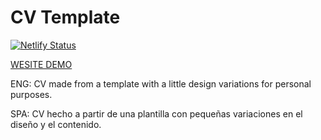 # CV Template

[![Netlify Status](https://api.netlify.com/api/v1/badges/2dbfce5e-5d22-425a-aa6b-abd07352ed91/deploy-status)](https://app.netlify.com/sites/felipsandovalcv/deploys)

[WESITE DEMO](https://felipsandovalcv.netlify.app/)

ENG:
CV made from a template with a little design variations for personal purposes.

SPA:
CV hecho a partir de una plantilla con pequeñas variaciones en el diseño y el contenido.
